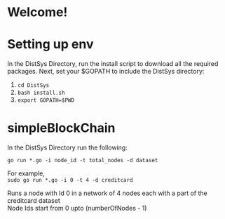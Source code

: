 # Welcome!

# Setting up env

In the DistSys Directory, run the install script to download all the required packages.
Next, set your $GOPATH to include the DistSys directory:

1. `cd DistSys`  
2. `bash install.sh`  
3. `export GOPATH=$PWD`  

# simpleBlockChain

In the DistSys Directory run the following:

`go run *.go -i node_id -t total_nodes -d dataset`  

For example,  
`sudo go run *.go -i 0 -t 4 -d creditcard`  

Runs a node with Id 0 in a network of 4 nodes each with a part of the creditcard dataset  
Node Ids start from 0 upto (numberOfNodes - 1)
  

